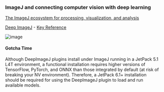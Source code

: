 ### ImageJ and connecting computer vision with deep learning

[The ImageJ ecosystem for processing, visualization, and analysis](https://pmc.ncbi.nlm.nih.gov/articles/PMC7737784/pdf/PRO-30-234.pdf)

[Deep ImageJ](https://deepimagej.github.io) - [Key Reference](https://www.nature.com/articles/s41592-021-01262-9.epdf?sharing_token=gFbjdF-nflWTb11ulG7OwdRgN0jAjWel9jnR3ZoTv0NeCGAajxJJG9eNeKTuUDwD-rhKcp8lM5VPvscQ0aFZy_yWdNcPyVNt0r-ShB4cf_G0kZMRVgOoeQL6iHxScPIXcfKgBxgePB7jIMAk0K2zQk6TrnarJenPJemoyfnA4ts%3D)

![image](https://github.com/user-attachments/assets/851c0d53-8635-4cc2-bb01-7feb1e6cafad)

#### Gotcha Time
Although DeepImageJ plugins install under ImageJ running in a JetPack 5.1 L4T environment, a functional installation requires higher versions of TensorFlow, PyTorch, and ONNX than those integrated by default (at risk of breaking your NV environment).
Therefore, a JetPack 6.1+ installation should be required for using the DeepImageJ plugin to load and run available models.
